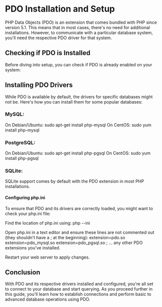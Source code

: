 # PDO Installation and Setup

PHP Data Objects (PDO) is an extension that comes bundled with PHP since version 5.1. This means that in most cases, there's no need for additional installations. However, to communicate with a particular database system, you'll need the respective PDO driver for that system.

## Checking if PDO is Installed

Before diving into setup, you can check if PDO is already enabled on your system:

<?php

if (extension_loaded('pdo')) {
    echo "PDO is enabled on your server.";
} else {
    echo "PDO is not enabled on your server.";
}

?>

## Installing PDO Drivers
While PDO is available by default, the drivers for specific databases might not be. Here's how you can install them for some popular databases:

### MySQL:

On Debian/Ubuntu:
sudo apt-get install php-mysql
On CentOS:
sudo yum install php-mysql

### PostgreSQL:

On Debian/Ubuntu:
sudo apt-get install php-pgsql
On CentOS:
sudo yum install php-pgsql

### SQLite:

SQLite support comes by default with the PDO extension in most PHP installations.

#### Configuring php.ini
To ensure that PDO and its drivers are correctly loaded, you might want to check your php.ini file:

Find the location of php.ini using:
php --ini

Open php.ini in a text editor and ensure these lines are not commented out (they shouldn't have a ; at the beginning):
extension=pdo.so
extension=pdo_mysql.so
extension=pdo_pgsql.so
; ... any other PDO extensions you've installed.

Restart your web server to apply changes.

## Conclusion

With PDO and its respective drivers installed and configured, you're all set to connect to your database and start querying. As you proceed further in this guide, you'll learn how to establish connections and perform basic to advanced database operations using PDO.

